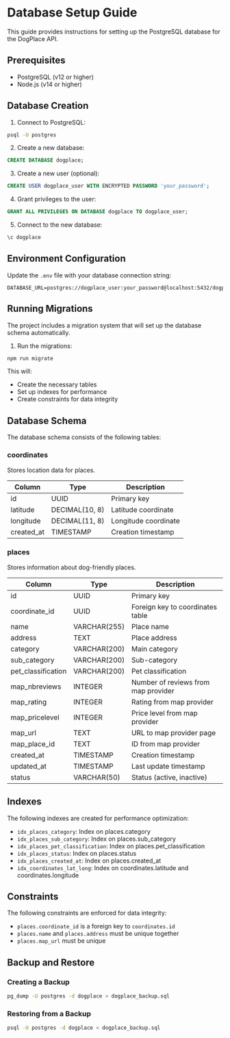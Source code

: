 # Database Setup Guide

This guide provides instructions for setting up the PostgreSQL database for the DogPlace API.

## Prerequisites

- PostgreSQL (v12 or higher)
- Node.js (v14 or higher)

## Database Creation

1. Connect to PostgreSQL:

```bash
psql -U postgres
```

2. Create a new database:

```sql
CREATE DATABASE dogplace;
```

3. Create a new user (optional):

```sql
CREATE USER dogplace_user WITH ENCRYPTED PASSWORD 'your_password';
```

4. Grant privileges to the user:

```sql
GRANT ALL PRIVILEGES ON DATABASE dogplace TO dogplace_user;
```

5. Connect to the new database:

```sql
\c dogplace
```

## Environment Configuration

Update the `.env` file with your database connection string:

```
DATABASE_URL=postgres://dogplace_user:your_password@localhost:5432/dogplace
```

## Running Migrations

The project includes a migration system that will set up the database schema automatically.

1. Run the migrations:

```bash
npm run migrate
```

This will:
- Create the necessary tables
- Set up indexes for performance
- Create constraints for data integrity

## Database Schema

The database schema consists of the following tables:

### coordinates

Stores location data for places.

| Column | Type | Description |
|--------|------|-------------|
| id | UUID | Primary key |
| latitude | DECIMAL(10, 8) | Latitude coordinate |
| longitude | DECIMAL(11, 8) | Longitude coordinate |
| created_at | TIMESTAMP | Creation timestamp |

### places

Stores information about dog-friendly places.

| Column | Type | Description |
|--------|------|-------------|
| id | UUID | Primary key |
| coordinate_id | UUID | Foreign key to coordinates table |
| name | VARCHAR(255) | Place name |
| address | TEXT | Place address |
| category | VARCHAR(200) | Main category |
| sub_category | VARCHAR(200) | Sub-category |
| pet_classification | VARCHAR(200) | Pet classification |
| map_nbreviews | INTEGER | Number of reviews from map provider |
| map_rating | INTEGER | Rating from map provider |
| map_pricelevel | INTEGER | Price level from map provider |
| map_url | TEXT | URL to map provider page |
| map_place_id | TEXT | ID from map provider |
| created_at | TIMESTAMP | Creation timestamp |
| updated_at | TIMESTAMP | Last update timestamp |
| status | VARCHAR(50) | Status (active, inactive) |

## Indexes

The following indexes are created for performance optimization:

- `idx_places_category`: Index on places.category
- `idx_places_sub_category`: Index on places.sub_category
- `idx_places_pet_classification`: Index on places.pet_classification
- `idx_places_status`: Index on places.status
- `idx_places_created_at`: Index on places.created_at
- `idx_coordinates_lat_long`: Index on coordinates.latitude and coordinates.longitude

## Constraints

The following constraints are enforced for data integrity:

- `places.coordinate_id` is a foreign key to `coordinates.id`
- `places.name` and `places.address` must be unique together
- `places.map_url` must be unique

## Backup and Restore

### Creating a Backup

```bash
pg_dump -U postgres -d dogplace > dogplace_backup.sql
```

### Restoring from a Backup

```bash
psql -U postgres -d dogplace < dogplace_backup.sql
